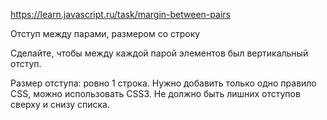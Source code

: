 https://learn.javascript.ru/task/margin-between-pairs

Отступ между парами, размером со строку

Сделайте, чтобы между каждой парой элементов был вертикальный отступ.

Размер отступа: ровно 1 строка.
Нужно добавить только одно правило CSS, можно использовать CSS3.
Не должно быть лишних отступов сверху и снизу списка.